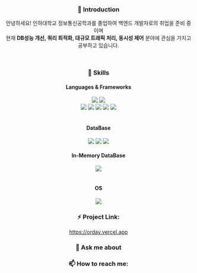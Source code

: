 
<div align=center>
  
  ### 👋 Introduction
  
  안녕하세요! 인하대학교 정보통신공학과를 졸업하여 백엔드 개발자로의 취업을 준비 중이며 <br> 
  현재 __DB성능 개선, 쿼리 최적화, 대규모 트래픽 처리, 동시성 제어__ 분야에 관심을 가지고 공부하고 있습니다.

<!--
**SudalKing/SudalKing** is a ✨ _special_ ✨ repository because its `README.md` (this file) appears on your GitHub profile.

Here are some ideas to get you started:-->
<br>

### 🌱 Skills
  #### Languages & Frameworks
  <img src="https://img.shields.io/badge/C++-00599C?style=flat-square&logo=C++&logoColor=white"/>
  <img src="https://img.shields.io/badge/Java-3DDC84?style=flat-square"/>
  <br>
  <img src="https://img.shields.io/badge/Spring Boot-3DDC84?style=flat-square&logo=Spring Boot&logoColor=white"/>
  <img src="https://img.shields.io/badge/Spring Data JPA-3DDC84?style=flat-square&logo=Spring&logoColor=white"/>
  <img src="https://img.shields.io/badge/Spring Security-3DDC84?style=flat-square&logo=Spring Security&logoColor=white"/>
  <img src="https://img.shields.io/badge/QueryDSL-3DDC84?style=flat-square"/>
  <img src="https://img.shields.io/badge/Thymeleaf-005F0F?style=flat-square&logo=Thymeleaf&logoColor=white"/>
  <br><br>
  
  #### DataBase
  <img src="https://img.shields.io/badge/MySQL-4479A1?style=flat-square&logo=MySQL&logoColor=white"/>
  <img src="https://img.shields.io/badge/MariaDB-003545?style=flat-square&logo=MariaDB&logoColor=white"/>
  <img src="https://img.shields.io/badge/MongoDB-47A248?style=flat-square&logo=MongoDB&logoColor=white"/>
  <br>

  #### In-Memory DataBase
  <img src="https://img.shields.io/badge/Redis-DC382D?style=flat-square&logo=Redis&logoColor=white"/>
  <br><br>

  #### OS
  <img src="https://img.shields.io/badge/Linux-FCC624?style=flat-square&logo=Linux&logoColor=white"/>


### ⚡ Project Link: 
https://orday.vercel.app

  
### 💬 Ask me about
  
### 📫 How to reach me: 

</div>
